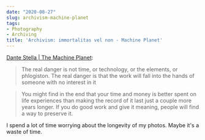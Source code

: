 ```yaml
---
date: "2020-08-27"
slug: archivism-machine-planet
tags:
- Photography
- Archiving
title: 'Archivism: immortalitas vel non - Machine Planet'
---
```


[Dante Stella | The Machine Planet](https://themachineplanet.wordpress.com/2020/08/27/archivism-immortalitas-vel-non/):

> The real danger is not time, or technology, or the elements, or phlogiston. The real danger is that the work will fall into the hands of someone with no interest in it

> You might find in the end that your time and money is better spent on life experiences than making the record of it last just a couple more years longer. If you do good work and give it meaning, people will find a way to preserve it.

I spend a lot of time worrying about the longevity of my photos. Maybe it's a waste of time.

